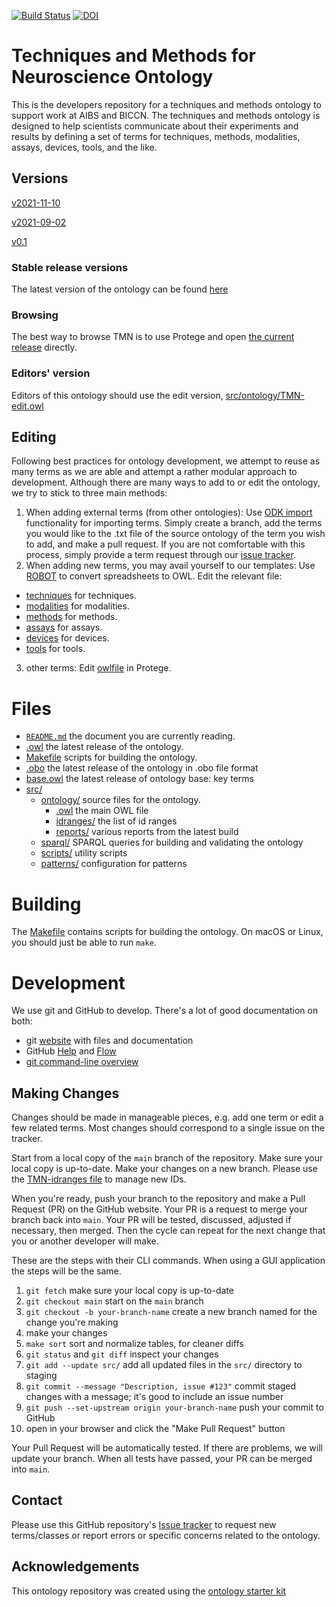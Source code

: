 [![Build Status](https://travis-ci.org/BICCN/TMN.svg?branch=master)](https://travis-ci.org/BICCN/TMN)
[![DOI](https://zenodo.org/badge/13996/BICCN/TMN.svg)](https://zenodo.org/badge/latestdoi/13996/BICCN/TMN)

# Techniques and Methods for Neuroscience Ontology
This is the developers repository for a techniques and methods ontology to support work at AIBS and BICCN. The techniques and methods ontology is designed to help scientists communicate about their experiments and results by defining a set of terms for techniques, methods, modalities, assays, devices, tools, and the like.
## Versions

[v2021-11-10](releases/tag/v2021-11-10)

[v2021-09-02](releases/tag/v2021-09-02)

[v0.1](releases/tag/v0.1)
### Stable release versions

The latest version of the ontology can be found [here](TMN.owl)

### Browsing

The best way to browse TMN is to use Protege and open [the current release](TMN.owl) directly.

### Editors' version

Editors of this ontology should use the edit version, [src/ontology/TMN-edit.owl](src/ontology/TMN-edit.owl)

## Editing
Following best practices for ontology development, we attempt to reuse as many terms as we are able and attempt a rather modular approach to development. Although there are many ways to add to or edit the ontology, we try to stick to three main methods: 

1. When adding external terms (from other ontologies): Use [ODK import](src/ontology/imports/) functionality for importing terms. Simply create a branch, add the terms you would like to the .txt file of the source ontology of the term you wish to add, and make a pull request. If you are not comfortable with this process, simply provide a term request through our [issue tracker](http://github.com/BICCN/TMN/issues). 
2. When adding new terms, you may avail yourself to our templates: Use [ROBOT](http://robot.obolibrary.org/template) to convert spreadsheets to OWL. Edit the relevant file:
  - [techniques](templates/techniques_template.csv) for techniques.
  - [modalities](templates/modality_template.csv) for modalities.
  - [methods](templates/methods_template.csv) for methods.
  - [assays](templates/assay_template.csv) for assays. 
  - [devices](templates/devices_template.csv) for devices.
  - [tools](templates/tools_template.csv) for tools.
3. other terms: Edit [owlfile](src/ontology/TMN-edit.owl) in Protege.

# Files
- [`README.md`](README.md) the document you are currently reading. 
- [.owl](TMN.owl) the latest release of the ontology.
- [Makefile](src/ontology/Makefile) scripts for building the ontology.
- [.obo](TMN.obo) the latest release of the ontology in .obo file format
- [base.owl](TMN-base.owl) the latest release of ontology base: key terms
- [src/](src)
    - [ontology/](src/ontology) source files for the ontology.
        - [.owl](src/ontology/TMN-edit.owl) the main OWL file
        - [idranges/](src/ontology/TMN-idranges.owl) the list of id ranges
        - [reports/](src/ontology/reports) various reports from the latest build
    - [sparql/](src/sparql) SPARQL queries for building and validating the ontology
    - [scripts/](src/scripts) utility scripts
    - [patterns/](src/patterns) configuration for patterns

# Building

The [Makefile](src/ontology/Makefile) contains scripts for building the ontology. On macOS or Linux, you should just be able to run `make`.

# Development

We use git and GitHub to develop. There's a lot of good documentation on both:

- git [website](https://git-scm.com) with files and documentation
- GitHub [Help](https://help.github.com) and [Flow](https://guides.github.com/introduction/flow/)
- [git command-line overview](http://dont-be-afraid-to-commit.readthedocs.io/en/latest/git/commandlinegit.html)

## Making Changes

Changes should be made in manageable pieces, e.g. add one term or edit a few related terms. Most changes should correspond to a single issue on the tracker.

Start from a local copy of the `main` branch of the repository. Make sure your local copy is up-to-date. Make your changes on a new branch. Please use the [TMN-idranges file](src/ontology/TMN-idranges.owl) to manage new IDs.

When you're ready, push your branch to the repository and make a Pull Request (PR) on the GitHub website. Your PR is a request to merge your branch back into `main`. Your PR will be tested, discussed, adjusted if necessary, then merged. Then the cycle can repeat for the next change that you or another developer will make.

These are the steps with their CLI commands. When using a GUI application the steps will be the same.

1. `git fetch` make sure your local copy is up-to-date
2. `git checkout main` start on the `main` branch
3. `git checkout -b your-branch-name` create a new branch named for the change you're making
4. make your changes
5. `make sort` sort and normalize tables, for cleaner diffs
6. `git status` and `git diff` inspect your changes
7. `git add --update src/` add all updated files in the `src/` directory to staging
8. `git commit --message "Description, issue #123"` commit staged changes with a message; it's good to include an issue number
9. `git push --set-upstream origin your-branch-name` push your commit to GitHub
10. open <link> in your browser and click the "Make Pull Request" button

Your Pull Request will be automatically tested. If there are problems, we will update your branch. When all tests have passed, your PR can be merged into `main`.

## Contact

Please use this GitHub repository's [Issue tracker](http://github.com/BICCN/TMN/issues) to request new terms/classes or report errors or specific concerns related to the ontology.

## Acknowledgements

This ontology repository was created using the [ontology starter kit](https://github.com/INCATools/ontology-starter-kit)
